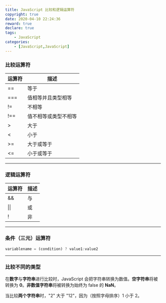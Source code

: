 ```yaml
---
title: JavaScript 比较和逻辑运算符
copyright: true
date: 2020-04-10 22:24:36
reward: true
declare: true
tags: 
	- JavaScript
categories: 
	- [JavaScript,JavaScript]
---
```


### 比较运算符

| 运算符 | 描述                 |
| ------ | -------------------- |
| ==     | 等于                 |
| ===    | 值相等并且类型相等   |
| !=     | 不相等               |
| !==    | 值不相等或类型不相等 |
| >      | 大于                 |
| <      | 小于                 |
| >=     | 大于或等于           |
| <=     | 小于或等于           |

-----

<!--more-->

### 逻辑运算符

| 运算符 | 描述 |
| ------ | ---- |
| &&     | 与   |
| \|\|   | 或   |
| !      | 非   |

-----

### 条件（三元）运算符

```javascript
variablename = (condition) ? value1:value2
```

-----

### 比较不同的类型

在**数字**与**字符串**进行比较时，JavaScript 会把字符串转换为数值。**空字符串**将被转换为 **0**。**非数值字符串**将被转换为始终为 false 的 **NaN**。

当比较**两个字符串**时，"2" 大于 "12"，因为（按照字母排序）1 小于 2。